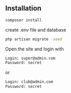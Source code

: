 ## Installation

```bash
composer install
```
create .env file and database

```bash
php artisan migrate -seed
```

Open the site and login with

```bash
Login: super@admin.com
Password: secret
```
or
```bash
Login: club@admin.com
Password: secret
```